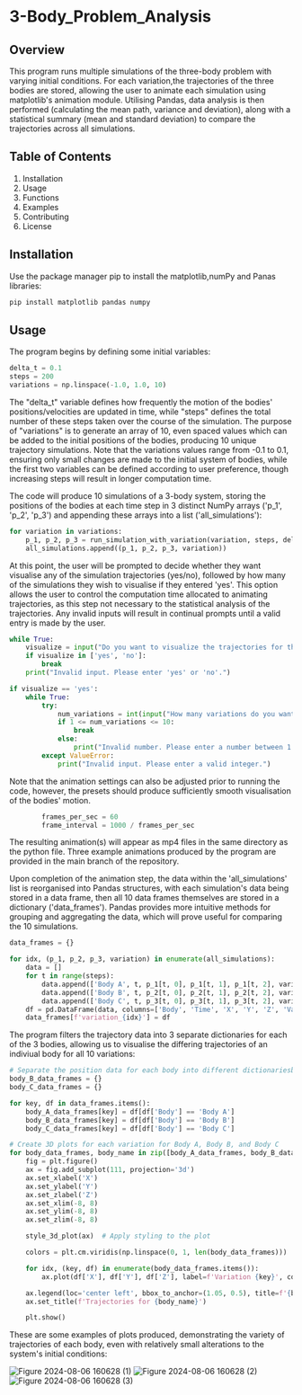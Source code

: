 # 3-Body_Problem_Analysis

## Overview
This program runs multiple simulations of the three-body problem with varying initial conditions. For each variation,the trajectories of the three bodies are stored, allowing  the user to animate each simulation using matplotlib's animation module. Utilising Pandas, data analysis is then performed (calculating the mean path, variance and deviation), along with a statistical summary (mean and standard deviation) to compare the trajectories across all simulations.

## Table of Contents
1. Installation
2. Usage
3. Functions
4. Examples
5. Contributing
6. License

## Installation 
Use the package manager pip to install the matplotlib,numPy and Panas libraries:
```bash
pip install matplotlib pandas numpy
```
## Usage

The program begins by defining some initial variables: 
```python
delta_t = 0.1
steps = 200
variations = np.linspace(-1.0, 1.0, 10)
```
The "delta_t" variable defines how frequently the motion of the bodies' positions/velocities are updated in time, while "steps" defines the total number of these steps taken over the course of the simulation. The purpose of "variations" is to generate an array of 10, even spaced values which can be added to the initial positions of the bodies, producing 10 unique trajectory simulations. Note that the variations values range from -0.1 to 0.1, ensuring only small changes are made to the initial system of bodies, while the first two variables can be defined according to user preference, though increasing steps will result in longer computation time.

The code will produce 10 simulations of a 3-body system, storing the positions of the bodies at each time step in 3 distinct NumPy arrays ('p_1', 'p_2', 'p_3') and appending these arrays into a list ('all_simulations'):

```python
for variation in variations:
    p_1, p_2, p_3 = run_simulation_with_variation(variation, steps, delta_t)
    all_simulations.append((p_1, p_2, p_3, variation))
```
At this point, the user will be prompted to decide whether they want visualise any of the simulation trajectories (yes/no), followed by how many of the simulations they wish to visualise if they entered 'yes'. This option allows the user to control the computation time allocated to animating trajectories, as this step not necessary to the statistical analysis of the trajectories. Any invalid inputs will result in continual prompts until a valid entry is made by the user.

```python
while True:
    visualize = input("Do you want to visualize the trajectories for the variations? (yes/no): ").strip().lower()
    if visualize in ['yes', 'no']:
        break
    print("Invalid input. Please enter 'yes' or 'no'.")

if visualize == 'yes':
    while True:
        try:
            num_variations = int(input("How many variations do you want to animate? (1-10): ").strip())
            if 1 <= num_variations <= 10:
                break
            else:
                print("Invalid number. Please enter a number between 1 and 10.")
        except ValueError:
            print("Invalid input. Please enter a valid integer.")
```
Note that the animation settings can also be adjusted prior to running the code, however, the presets should produce sufficiently smooth visualisation of the bodies' motion.

```python
        frames_per_sec = 60
        frame_interval = 1000 / frames_per_sec
```

The resulting animation(s) will appear as mp4 files in the same directory as the python file. Three example animations produced by the program are provided in the main branch of the repository.

Upon completion of the animation step, the data within the 'all_simulations' list is reorganised into Pandas structures, with each simulation's data being stored in a data frame, then all 10 data frames themselves are stored in a dictionary ('data_frames'). Pandas provides more intuitive methods for grouping and aggregating the data, which will prove useful for comparing the 10 simulations.

```python
data_frames = {}

for idx, (p_1, p_2, p_3, variation) in enumerate(all_simulations):
    data = []
    for t in range(steps):
        data.append(['Body A', t, p_1[t, 0], p_1[t, 1], p_1[t, 2], variation])
        data.append(['Body B', t, p_2[t, 0], p_2[t, 1], p_2[t, 2], variation])
        data.append(['Body C', t, p_3[t, 0], p_3[t, 1], p_3[t, 2], variation])
    df = pd.DataFrame(data, columns=['Body', 'Time', 'X', 'Y', 'Z', 'Variation'])
    data_frames[f'variation_{idx}'] = df
```
The program filters the trajectory data into 3 separate dictionaries for each of the 3 bodies, allowing us to visualise the differing trajectories of an indiviual body for all 10 variations: 
``` python
# Separate the position data for each body into different dictionariesbody_A_data_frames = {}
body_B_data_frames = {}
body_C_data_frames = {}

for key, df in data_frames.items():
    body_A_data_frames[key] = df[df['Body'] == 'Body A']
    body_B_data_frames[key] = df[df['Body'] == 'Body B']
    body_C_data_frames[key] = df[df['Body'] == 'Body C']

# Create 3D plots for each variation for Body A, Body B, and Body C
for body_data_frames, body_name in zip([body_A_data_frames, body_B_data_frames, body_C_data_frames], ['Body A', 'Body B', 'Body C']):
    fig = plt.figure()
    ax = fig.add_subplot(111, projection='3d')
    ax.set_xlabel('X')
    ax.set_ylabel('Y')
    ax.set_zlabel('Z')
    ax.set_xlim(-8, 8)
    ax.set_ylim(-8, 8)
    ax.set_zlim(-8, 8)

    style_3d_plot(ax)  # Apply styling to the plot

    colors = plt.cm.viridis(np.linspace(0, 1, len(body_data_frames)))

    for idx, (key, df) in enumerate(body_data_frames.items()):
        ax.plot(df['X'], df['Y'], df['Z'], label=f'Variation {key}', color=colors[idx])

    ax.legend(loc='center left', bbox_to_anchor=(1.05, 0.5), title=f'{body_name} Variations')
    ax.set_title(f'Trajectories for {body_name}')

    plt.show()
```

These are some examples of plots produced, demonstrating the variety of trajectories of each body, even with relatively small alterations to the system's initial conditions:

![Figure 2024-08-06 160628 (1)](https://github.com/user-attachments/assets/7f926cd2-9eee-457e-a041-e863939eb779)
![Figure 2024-08-06 160628 (2)](https://github.com/user-attachments/assets/34480bc5-8558-42f5-b594-ea1ec200e1d8)
![Figure 2024-08-06 160628 (3)](https://github.com/user-attachments/assets/e90d2143-73d4-4323-bcc9-38d9c08c2516)

